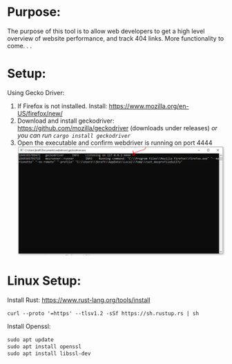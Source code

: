 # Purpose: 

The purpose of this tool is to allow web developers to get a high level overview of website performance, and track 404 links. More functionality to come. . . 

# Setup: 

Using Gecko Driver:
1. If Firefox is not installed. Install: https://www.mozilla.org/en-US/firefox/new/
2. Download and install geckodriver: https://github.com/mozilla/geckodriver (downloads under releases)
*or you can run ```cargo install geckodriver```*
3. Open the executable and confirm webdriver is running on port 4444
![geckodriver_example](./docs/images/geckodriver_example.PNG)

# Linux Setup: 
Install Rust: https://www.rust-lang.org/tools/install
```
curl --proto '=https' --tlsv1.2 -sSf https://sh.rustup.rs | sh
```

Install Openssl: 
```
sudo apt update
sudo apt install openssl
sudo apt install libssl-dev
```